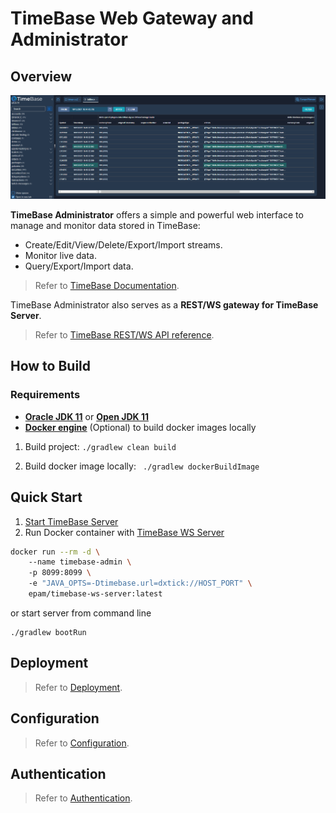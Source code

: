 # TimeBase Web Gateway and Administrator

## Overview 

![](img/web-admin.png)

**TimeBase Administrator** offers a simple and powerful web interface to manage and monitor data stored in TimeBase:

* Create/Edit/View/Delete/Export/Import streams.
* Monitor live data.
* Query/Export/Import data.

> Refer to [TimeBase Documentation](https://kb.timebase.info/admin.html).

TimeBase Administrator also serves as a **REST/WS gateway for TimeBase Server**. 

> Refer to [TimeBase REST/WS API reference](https://docs.deltixhub.com/timebase-api/).

## How to Build

### Requirements
* **[Oracle JDK 11](https://docs.oracle.com/javase/11/docs/technotes/guides/install/install_overview.html)** or **[Open JDK 11](https://adoptopenjdk.net/)**
* **[Docker engine](https://docs.docker.com/engine/installation/)** (Optional) to build docker images locally

1. Build project:
    ```./gradlew clean build```   
    
2. Build docker image locally:
    ``` ./gradlew dockerBuildImage```    
    
    
## Quick Start 
1. [Start TimeBase Server](https://kb.timebase.info/quick-start.html)
2. Run Docker container with [TimeBase WS Server](https://hub.docker.com/r/epam/timebase-ws-server)

```bash
docker run --rm -d \ 
    --name timebase-admin \ 
    -p 8099:8099 \ 
    -e "JAVA_OPTS=-Dtimebase.url=dxtick://HOST_PORT" \
    epam/timebase-ws-server:latest
```
or start server from command line
```
./gradlew bootRun
```

## Deployment 

> Refer to [Deployment](https://github.com/epam/TimebaseWS/tree/intro/guide/deployment.md).

## Configuration 

> Refer to [Configuration](https://github.com/epam/TimebaseWS/tree/intro/guide/configurations.md).

## Authentication 

> Refer to [Authentication](https://github.com/epam/TimebaseWS/tree/intro/guide/authentication.md).
